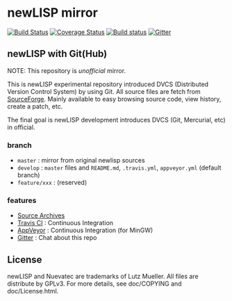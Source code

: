 newLISP mirror
==============

[![Build Status](https://travis-ci.org/kosh04/newlisp.svg?branch=develop)](https://travis-ci.org/kosh04/newlisp)
[![Coverage Status](https://coveralls.io/repos/kosh04/newlisp/badge.svg?branch=feature%2Fcoveralls&service=github)](https://coveralls.io/github/kosh04/newlisp?branch=feature%2Fcoveralls)
[![Build status](https://ci.appveyor.com/api/projects/status/qg6ijtx867q5fxnl/branch/develop?svg=true)](https://ci.appveyor.com/project/kosh04/newlisp/branch/develop)
[![Gitter](https://badges.gitter.im/Join%20Chat.svg)](https://gitter.im/kosh04/newlisp)

## newLISP with Git(Hub)

NOTE: This repository is *unofficial* mirror.

This is newLISP experimental repository introduced DVCS (Distributed Version Control System) by using Git.
All source files are fetch from [SourceForge](http://sourceforge.net/projects/newlisp/files/).
Mainly available to easy browsing source code, view history, create a patch, etc.

The final goal is newLISP development introduces DVCS (Git, Mercurial, etc) in official.

### branch

- `master`  : mirror from original newlisp sources
- `develop` : `master` files and `README.md`, `.travis.yml`, `appveyor.yml` (default branch)
- `feature/xxx` : (reserved)

### features

- [Source Archives](https://github.com/kosh04/newlisp/releases)
- [Travis CI](https://travis-ci.org/kosh04/newlisp) : Continuous Integration
- [AppVeyor](https://ci.appveyor.com/project/kosh04/newlisp/branch/develop) : Continuous Integration (for MinGW)
- [Gitter](https://gitter.im/kosh04/newlisp) : Chat about this repo

## License

newLISP and Nuevatec are trademarks of Lutz Mueller.
All files are distribute by GPLv3. For more details,
see doc/COPYING and doc/License.html.
